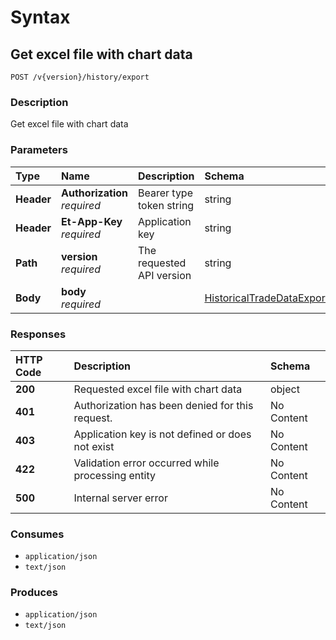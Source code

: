 # Syntax

## Get excel file with chart data

```text
POST /v{version}/history/export
```

### Description

Get excel file with chart data

### Parameters

| Type | Name | Description | Schema | Default |
| :--- | :--- | :--- | :--- | :--- |
| **Header** | **Authorization**   _required_ | Bearer type token string | string |  |
| **Header** | **Et-App-Key**   _required_ | Application key | string |  |
| **Path** | **version**   _required_ | The requested API version | string | `"1.0"` |
| **Body** | **body**   _required_ |  | [HistoricalTradeDataExportDataModel](historicaltradedata_exporttoexcel.md#historicaltradedataexportdatamodel) |  |

### Responses

| HTTP Code | Description | Schema |
| :--- | :--- | :--- |
| **200** | Requested excel file with chart data | object |
| **401** | Authorization has been denied for this request. | No Content |
| **403** | Application key is not defined or does not exist | No Content |
| **422** | Validation error occurred while processing entity | No Content |
| **500** | Internal server error | No Content |

### Consumes

* `application/json`
* `text/json`

### Produces

* `application/json`
* `text/json`

